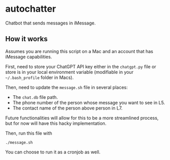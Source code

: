 # autochatter
Chatbot that sends messages in iMessage.

## How it works
Assumes you are running this script on a Mac and an account that has iMessage capabilities.

First, need to store your ChatGPT API key either in the `chatgpt.py` file or store is in your local environment variable (modifiable in your `~/.bash_profile` folder in Macs).

Then, need to update the `message.sh` file in several places:
- The `chat.db` file path.
- The phone number of the person whose message you want to see in L5.
- The contact name of the person above person in L7.
  
Future functionalities will allow for this to be a more streamlined process, but for now will have this hacky implementation.

Then, run this file with 
```
./message.sh
```

You can choose to run it as a cronjob as well.
